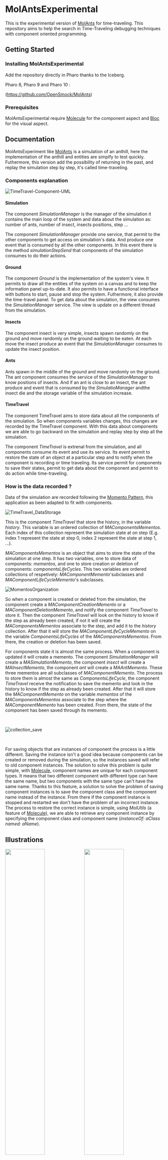 # MolAntsExperimental

This is the experimental version of [MolAnts](https://github.com/Samuel29590/MolAnts) for time-traveling.
This repository aims to help the search in Time-Traveling debugging techniques with component oriented programming.

## Getting Started

### Installing MolAntsExperimental

Add the repository directly in Pharo thanks to the Iceberg.

Pharo 8, Pharo 9 and Pharo 10 : 

(https://github.com/OpenSmock/MolAnts)

### Prerequisites

MolAntsExperimental require [Molecule](https://github.com/OpenSmock/Molecule) for the component aspect and [Bloc](https://github.com/pharo-graphics/Bloc) for the visual aspect.

## Documentation

MolAntsExperiment like [MolAnts](https://github.com/Samuel29590/MolAnts) is a simulation of an anthill, here the implementation of the anthill and entities are simplfy to test quickly. Futhermore, this version add the possibility of returning in the past, and replay the simulation step by step, it's called time-traveling.

### Components explanation

![TimeTravel-Component-UML](https://user-images.githubusercontent.com/64481702/174978742-26bc40b0-36aa-44f8-a480-4fffed527e26.png)

#### Simulation

The component *SimulationManager* is the manager of the simulation it contains the main loop of the system and data about the simulation as: number of ants, number of insect, insects positions, step ... 

The component *SimulationManager* provide one service, that permit to the other components to get access on simulation's data. And produce one event that is consumed by all the other components. In this event there is the method *simulationStepSend* that components of the simulation consumes to do their actions.

#### Ground

The component *Ground* is the implementation of the system's view. It permits to draw all the entities of the system on a canvas and to keep the information panel up-to-date. It also permits to have a functional interface with buttons to start, pause and stop the system.
Futhermore, it also provide the time-travel panel. To get data about the simulation, the view consumes the *SimulationManager* service. The view is update on a different thread from the simulation. 

#### Insects

The component insect is very simple, insects spawn randomly on the ground and move randomly on the ground waiting to be eaten. At each move the insect produce an event that the *SimulationManager* consumes to update the insect position.

#### Ants

Ants spawn in the middle of the ground and move randomly on the ground. 
The ant component consumes the service of the *SimulationManager* to know positions of insects. And if an ant is close to an insect, the ant produce and event that is consumed by the *SimulatioManager* andthe insect die and the storage variable of the simulation increase.

#### TimeTravel

The component TimeTravel aims to store data about all the components of the simulation. So when components variables changes, this changes are recorded by the TimeTravel component.
With this data about components we are able to go backward on the simulation and replay step by step all the simulation.

The component *TimeTravel* is extrenal from the simulation, and all components consume its event and use its service. Its event permit to restore the state of an object at a particular step and to notify when the component is recording or time traveling. Its service permit for components to save their states, permit to get data about the component and permit to do action while time-traveling. 

### How is the data recorded ?

Data of the simulation are recorded following the [Momento Pattern](https://en.wikipedia.org/wiki/Memento_pattern), this application as been adapted to fit with components.

![TimeTravel_DataStorage](https://user-images.githubusercontent.com/64481702/174978677-4da7b82f-aef1-44a9-9cec-661b7a5c0e06.png)

This is the component *TimeTravel* that store the history, in the variable *history*. This variable is an ordered collection of *MAComponentsMementos*. Each index of this collection represent the simulation state at on step (E.g. index 1 represent the state at step 0, index 2 represent the state at step 1, ...).

*MAComponentsMementos* is an object that aims to store the state of the simulation at one step. It has two variables, one to store data of components: *mementos*, and one to store creation or deletion of components: *componentsLifeCycles*. This two variables are ordered collections of respetively: *MAComponentMemento*'subclasses and *MAComponentLifeCycleMemento*'s subclasses.

![MomentosOrganization](https://user-images.githubusercontent.com/64481702/174978694-3813a42e-69b7-4f95-a2d1-fbcb5e13f154.png)

So when a component is created or deleted from the simulation, the component create a *MAComponentCreationMemento* or a *MAComponentDeletionMemento*, and notify the component *TimeTravel* to store it. Then the component *TimeTravel* will look on the history to know if the step as already been created, if not it will create the *MAComponentsMementos* associate to the step, and add it to the *history* collection. After that it will store the *MAComponentLifeCycleMemento* on the variable *ComponentsLifeCycles* of the *MAComponentsMementos*. From there, the creation or deletion has been saved.

For components state it is almost the same process. When a component is updated it will create a memento. The component *SimulationManager* will create a *MASimulationMemento*, the component *insect* will create a *MAInsectMemento*, the component *ant* will create a *MAAntMemento*. These three mementos are all subclasses of *MAComponentMemento*. The process to store them is almost the same as *ComponentsLifeCycle*, the component *TimeTravel* receive the notification to save the memento and look in the history to know if the step as already been created. After that it will store the *MAComponentMemento* on the variable *mementos*  of the *MAComponentsMementos* associate to the step where the *MAComponentMemento* has been created. From there, the state of the component has been saved through its memento.

<br>

![collection_save](https://user-images.githubusercontent.com/64481702/175542288-49e089d1-a23c-4a98-8149-05f1ffc95e82.png)

<br>

For saving objects that are instances of component the process is a little different. Saving the instance isn't a good idea because components can be created or removed during the simulation, so the instances saved will refer to old component instances. The solution to solve this problem is quite simple, with [Molecule](https://github.com/OpenSmock/Molecule), component names are unique for each component types. It means that two different component with different type can have the same name, but two components with the same type can't have the same name. Thanks to this feature, a solution to solve the problem of saving component instances is to save the component class and the component name instead of the instance. From there if the component instance is stopped and restarted we don't have the problem of an incorrect instance. The process to restore the correct instance is simple, using *MolUtils* (a feature of [Molecule](https://github.com/OpenSmock/Molecule)), we are able to retrieve any component instance by specifying the component class and component name (*instanceOf: aClass named: aName*).

## Illustrations

<img src="https://user-images.githubusercontent.com/64481702/175001208-438f7c33-f4a9-49ac-88fa-85e58d051d1a.png" width="50%"><img src="https://user-images.githubusercontent.com/64481702/175001226-4100de54-5faf-4234-ab44-508c80248062.png" width="50%">

<img src="https://user-images.githubusercontent.com/64481702/175001242-2a2d55f4-ea23-4bae-8e92-d5e07d72a8b5.png" width="50%"><img src="https://user-images.githubusercontent.com/64481702/175001261-fa80636e-97ff-413b-8cd7-be632148541b.png" width="50%">
